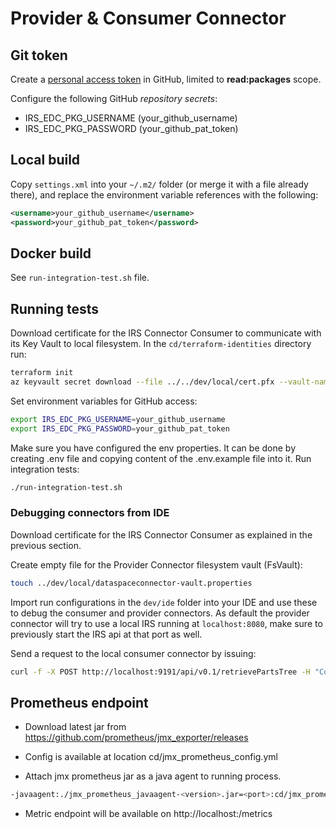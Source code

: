 # Provider & Consumer Connector

## Git token

Create a [personal access token](https://docs.github.com/en/authentication/keeping-your-account-and-data-secure/creating-a-personal-access-token) in GitHub, limited to **read:packages** scope.

Configure the following GitHub *repository secrets*:

- IRS_EDC_PKG_USERNAME (your_github_username)
- IRS_EDC_PKG_PASSWORD (your_github_pat_token)

## Local build

Copy `settings.xml` into your `~/.m2/` folder (or merge it with a file already there), and replace the environment variable references with the following:

```xml
<username>your_github_username</username>
<password>your_github_pat_token</password>
```

## Docker build

See `run-integration-test.sh` file.

## Running tests

Download certificate for the IRS Connector Consumer to communicate with its Key Vault to local filesystem. In the `cd/terraform-identities` directory run:

```sh
terraform init
az keyvault secret download --file ../../dev/local/cert.pfx --vault-name "$(terraform output -raw vault_name)" --name "$(terraform output -raw irs_connector_consumer_cert_name)" --encoding base64
```

Set environment variables for GitHub access:

```bash
export IRS_EDC_PKG_USERNAME=your_github_username
export IRS_EDC_PKG_PASSWORD=your_github_pat_token
```
Make sure you have configured the env properties. It can be done by creating .env file and copying content of the .env.example file into it.
Run integration tests:

```bash
./run-integration-test.sh
```

### Debugging connectors from IDE

Download certificate for the IRS Connector Consumer as explained in the previous section.

Create empty file for the Provider Connector filesystem vault (FsVault):

```bash
touch ../dev/local/dataspaceconnector-vault.properties
```

Import run configurations in the `dev/ide` folder into your IDE and use these to debug the consumer and provider connectors. As default the provider connector will try to use a local IRS running at `localhost:8080`, make sure to previously start the IRS api at that port as well.

Send a request to the local consumer connector by issuing:
```bash
curl -f -X POST http://localhost:9191/api/v0.1/retrievePartsTree -H "Content-type:application/json" -d '{"byObjectIdRequest": {"oneIDManufacturer": "BMW MUC", "objectIDManufacturer": "YS3DD78N4X7055320", "view": "AS_BUILT", "aspect": "MATERIAL", "depth": 2}}'
```

## Prometheus endpoint

- Download latest jar from https://github.com/prometheus/jmx_exporter/releases

- Config is available at location cd/jmx_prometheus_config.yml

- Attach jmx prometheus jar as a java agent to running process.

```bash
-javaagent:./jmx_prometheus_javaagent-<version>.jar=<port>:cd/jmx_prometheus_config.yml
```

- Metric endpoint will be available on http://localhost:<port>/metrics
